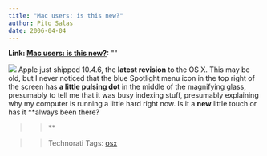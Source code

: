 ```yaml
---
title: "Mac users: is this new?"
author: Pito Salas
date: 2006-04-04
---
```


**Link: [Mac users: is this new?](None):** ""


>>

>>
![](https://i0.wp.com/s3.media.squarespace.com/production/1075723/12829350/weblogs/images/Picture%25201-30.png?resize=64%2C33)
Apple just shipped 10.4.6, the **latest revision** to the OS X. This may be
old, but I never noticed that the blue Spotlight menu icon in the top right of
the screen has **a little pulsing dot** in the middle of the magnifying glass,
presumably to tell me that it was busy indexing stuff, presumably explaining
why my computer is running a little hard right now. Is it a **new** little
touch or has it **always been there?

>>

>> **

>>

>> Technorati Tags: [osx](<http://www.technorati.com/tag/osx>)


